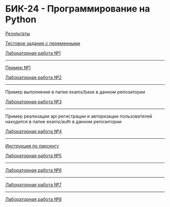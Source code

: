 # БИК-24 - Программирование на Python

[Результаты](https://thebandik.onlyoffice.com/s/XttNR48-hB7kyK2)

[Тестовое задание с переменными](test.md)

[Лабораторная работа №1](lab1.md)

---

[Пример №1](ex1.md)

[Лабораторная работа №2](lab2.md)

---

Пример выполнения в папке exams/base в данном репозитории

[Лабораторная работа №3](lab3.md)

---

Пример реализации api регистрации и авторизации пользователей находится в папке exams/auth в данном репозитории

[Лабораторная работа №4](lab4.md)

---

[Инструкция по парсингу](exams/parser.md)

[Лабораторная работа №5](lab5.md)

---

[Лабораторная работа №6](lab6.md)

---

[Лабораторная работа №7](lab7.md)

---

[Лабораторная работа №8](lab8.md)
